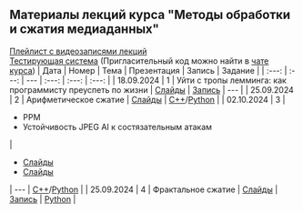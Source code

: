 ## Материалы лекций курса "Методы обработки и сжатия медиаданных"

[Плейлист с видеозаписями лекций](https://www.youtube.com/playlist?list=PLhe7c-LCgl4IgY0a3RPwCt-YwL-dPxLvb)
\
[Тестирующая система](https://fall.cv-gml.ru) (Пригласительный код можно найти в [чате курса](https://t.me/vgcourse2024))
| Дата | Номер | Тема | Презентация | Запись | Задание |
| :---: | :---: | --- | :---: | :---: | :---: |
| 18.09.2024 | 1 | Уйти с тропы лемминга: как программисту преуспеть по жизни | [Слайды](https://github.com/Video-Group-Courses/autumn-bachelor-course/blob/2024-2025/01-lecture/%D0%A3%D0%B9%D1%82%D0%B8%20%D1%81%20%D1%82%D1%80%D0%BE%D0%BF%D1%8B%20%D0%BB%D0%B5%D0%BC%D0%BC%D0%B8%D0%BD%D0%B3%D0%B0.%20%D0%9A%D0%B0%D0%BA%20%D0%BF%D1%80%D0%BE%D0%B3%D1%80%D0%B0%D0%BC%D0%BC%D0%B8%D1%81%D1%82%D1%83%20%D0%BF%D1%80%D0%B5%D1%83%D1%81%D0%BF%D0%B5%D1%82%D1%8C%20%D0%BF%D0%BE%20%D0%B6%D0%B8%D0%B7%D0%BD%D0%B8.pptx) | [Запись](https://www.youtube.com/watch?v=iCqhN6FnuQQ&t=1s&pp=ygUY0LXQttC40Log0LIg0LzQsNGC0LDQvdC1) | --- |
| 25.09.2024 | 2 | Арифметическое сжатие | [Слайды](https://github.com/Video-Group-Courses/autumn-bachelor-course/blob/2024-2025/02-lecture/%D0%90%D1%80%D0%B8%D1%84%D0%BC%D0%B5%D1%82%D0%B8%D1%87%D0%B5%D1%81%D0%BA%D0%BE%D0%B5%20%D1%81%D0%B6%D0%B0%D1%82%D0%B8%D0%B5.pptx) | [C++](https://fall.cv-gml.ru/course/53/task/2)/[Python](https://fall.cv-gml.ru/course/53/task/3) |
| 02.10.2024 | 3 | <ul><li>PPM</li><li>Устойчивость JPEG AI к состязательным атакам</li></uL> | <ul><li>[Слайды](https://github.com/Video-Group-Courses/autumn-bachelor-course/blob/2024-2025/03-lecture/%D0%90%D1%80%D0%B8%D1%84%D0%BC%D0%B5%D1%82%D0%B8%D1%87%D0%B5%D1%81%D0%BA%D0%BE%D0%B5%20%D1%81%D0%B6%D0%B0%D1%82%D0%B8%D0%B5%20PPM.pptx)</li><li>[Слайды](https://github.com/Video-Group-Courses/autumn-bachelor-course/blob/2024-2025/03-lecture/%D0%9D%D0%BE%D0%B2%D1%8B%D0%B5%20%D1%81%D1%82%D0%B0%D0%BD%D0%B4%D0%B0%D1%80%D1%82%D1%8B%20%D1%81%D0%B6%D0%B0%D1%82%D0%B8%D1%8F%20%D0%B8%20%D1%83%D1%81%D1%82%D0%BE%D0%B9%D1%87%D0%B8%D0%B2%D0%BE%D1%81%D1%82%D1%8C%20JPEG%20AI%20%D0%BA%20%D1%81%D0%BE%D1%81%D1%82%D1%8F%D0%B7%D0%B0%D1%82%D0%B5%D0%BB%D1%8C%D0%BD%D1%8B%D0%BC%20%D0%B0%D1%82%D0%B0%D0%BA%D0%B0%D0%BC.pdf)</li></uL> | --- | [C++](https://fall.cv-gml.ru/course/53/task/4)/[Python](https://fall.cv-gml.ru/course/53/task/5) |
| 25.09.2024 | 4 | Фрактальное сжатие | [Слайды](https://github.com/Video-Group-Courses/autumn-bachelor-course/tree/2024-2025/04-lecture) | [Запись](https://www.youtube.com/watch?v=9awNYpCAg84&list=PLhe7c-LCgl4IgY0a3RPwCt-YwL-dPxLvb&index=1) | [Python](https://fall.cv-gml.ru/course/53/task/6) |
